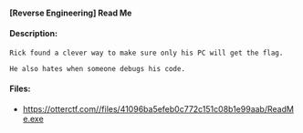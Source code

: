 #### [Reverse Engineering] Read Me  

#### Description:   

```
Rick found a clever way to make sure only his PC will get the flag.

He also hates when someone debugs his code.

```

#### Files:   

* https://otterctf.com//files/41096ba5efeb0c772c151c08b1e99aab/ReadMe.exe  

